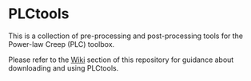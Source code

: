 # PLCtools
This is a collection of pre-processing and post-processing tools for the Power-law Creep (PLC) toolbox.

Please refer to the [Wiki](https://github.com/NWRichmond/PLCtools/wiki) section of this repository for guidance about downloading and using PLCtools.

